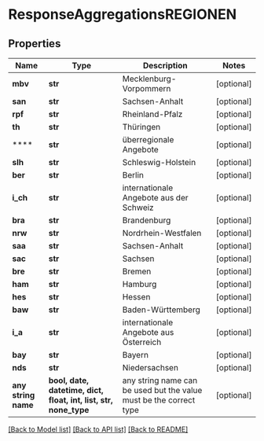 # ResponseAggregationsREGIONEN


## Properties
Name | Type | Description | Notes
------------ | ------------- | ------------- | -------------
**mbv** | **str** | Mecklenburg-Vorpommern | [optional] 
**san** | **str** | Sachsen-Anhalt | [optional] 
**rpf** | **str** | Rheinland-Pfalz | [optional] 
**th** | **str** | Thüringen | [optional] 
**** | **str** | überregionale Angebote | [optional] 
**slh** | **str** | Schleswig-Holstein | [optional] 
**ber** | **str** | Berlin | [optional] 
**i_ch** | **str** | internationale Angebote aus der Schweiz | [optional] 
**bra** | **str** | Brandenburg | [optional] 
**nrw** | **str** | Nordrhein-Westfalen | [optional] 
**saa** | **str** | Sachsen-Anhalt | [optional] 
**sac** | **str** | Sachsen | [optional] 
**bre** | **str** | Bremen | [optional] 
**ham** | **str** | Hamburg | [optional] 
**hes** | **str** | Hessen | [optional] 
**baw** | **str** | Baden-Württemberg | [optional] 
**i_a** | **str** | internationale Angebote aus Österreich | [optional] 
**bay** | **str** | Bayern | [optional] 
**nds** | **str** | Niedersachsen | [optional] 
**any string name** | **bool, date, datetime, dict, float, int, list, str, none_type** | any string name can be used but the value must be the correct type | [optional]

[[Back to Model list]](../README.md#documentation-for-models) [[Back to API list]](../README.md#documentation-for-api-endpoints) [[Back to README]](../README.md)


